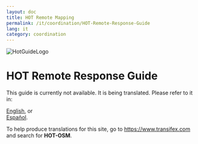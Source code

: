```yaml
---
layout: doc
title: HOT Remote Mapping  
permalink: /it/coordination/HOT-Remote-Response-Guide 
lang: it
category: coordination
---
```

![HotGuideLogo](http://hot.openstreetmap.org/sites/default/themes/hot_theme/logo.png)

# HOT Remote Response Guide  


This guide is currently not available. It is being translated. Please refer to it in:  

[English](/en/coordination/HOT-Remote-Response-Guide), or  
[Español](/es/coordination/HOT-Remote-Response-Guide).  

To help produce translations for this site, go to <https://www.transifex.com> and search for **HOT-OSM**.  
